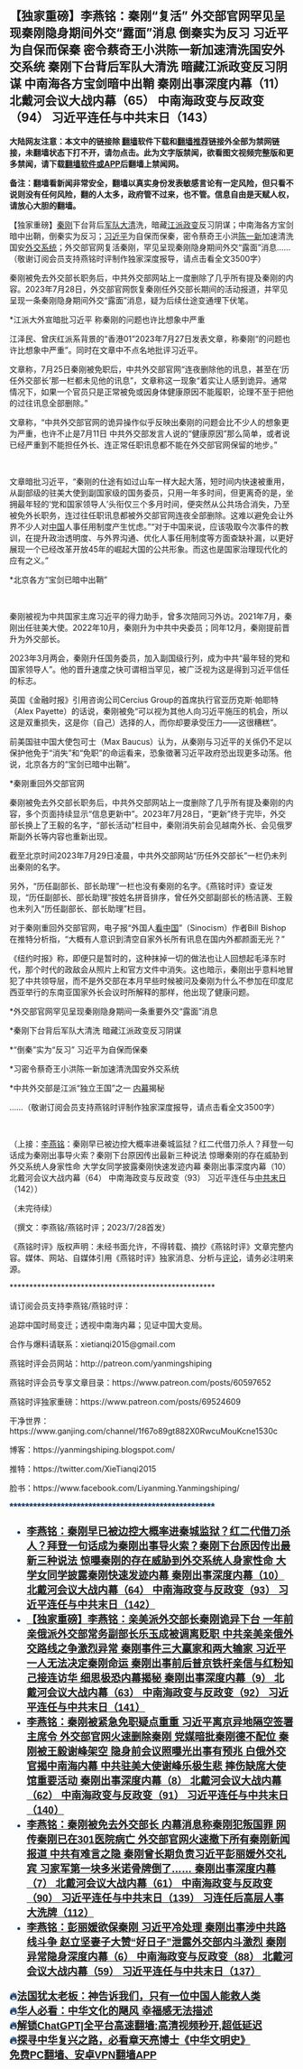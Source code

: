  <!-- 面包屑导航 --> <h2>【独家重磅】李燕铭：秦刚“复活” 外交部官网罕见呈现秦刚隐身期间外交“露面”消息 倒秦实为反习 习近平为自保而保秦 密令蔡奇王小洪陈一新加速清洗国安外交系统 秦刚下台背后军队大清洗 暗藏江派政变反习阴谋 中南海各方宝剑暗中出鞘 秦刚出事深度内幕（11） 北戴河会议大战内幕（65） 中南海政变与反政变（94） 习近平连任与中共末日（143）</h2> <p class="notice"><b>大陆网友注意：本文中的链接除 <a href="https://github.com/bannedbook/fanqiang" >翻墙</a>软件下载和<a href="https://github.com/killgcd/justmysocks/blob/master/README.md">翻墙推荐</a>链接外全部为禁网链接，未翻墙状态下打不开，请勿点击。此为文字版禁闻，欲看图文视频完整版和更多禁闻，请下载<a href="https://github.com/bannedbook/fanqiang">翻墙软件或APP</a>后翻墙上禁闻网。</p><p>备注：翻墙看新闻非常安全，翻墙以真实身份发表敏感言论有一定风险，但只看不说则没有任何风险，翻的人太多，政府管不过来，也不管。信息自由是天赋人权，请放心大胆的翻墙。</b></p>  <div class="entry"> <p></p> <p></p> <p>&#12304;独家重磅&#12305;<a href="https://www.bannedbook.org/bnews/tag/%e7%a7%a6%e5%88%9a/" class="st_tag internal_tag" rel="tag" title="标签 秦刚 下的日志">秦刚</a>下台背后<a href="https://www.bannedbook.org/bnews/tag/%E5%86%9B%E9%98%9F/" class="st_tag internal_tag" rel="tag" title="标签 军队 下的日志">军队</a><a href="https://www.bannedbook.org/bnews/tag/%e5%a4%a7%e6%b8%85/" class="st_tag internal_tag" rel="tag" title="标签 大清 下的日志">大清</a>洗&#65292;暗藏<a href="https://www.bannedbook.org/bnews/tag/%e6%b1%9f%e6%b4%be/" class="st_tag internal_tag" rel="tag" title="标签 江派 下的日志">江派</a><a href="https://www.bannedbook.org/bnews/tag/%e6%94%bf%e5%8f%98/" class="st_tag internal_tag" rel="tag" title="标签 政变 下的日志">政变</a>反习阴谋&#65307;中南海各方宝剑暗中出鞘&#65292;倒秦实为反习&#65307;<a href="https://www.bannedbook.org/bnews/tag/%e4%b9%a0%e8%bf%91%e5%b9%b3/" class="st_tag internal_tag" rel="tag" title="标签 习近平 下的日志">习近平</a>为自保而保秦&#65292;密令蔡奇王小洪<a href="https://www.bannedbook.org/bnews/tag/%e9%99%88%e4%b8%80%e6%96%b0/" class="st_tag internal_tag" rel="tag" title="标签 陈一新 下的日志">陈一新</a>加速清洗国安<a href="https://www.bannedbook.org/bnews/tag/%E5%A4%96%E4%BA%A4%E7%B3%BB%E7%BB%9F/" class="st_tag internal_tag" rel="tag" title="标签 外交系统 下的日志">外交系统</a>&#65307;外交部官网复活秦刚&#65292;罕见呈现秦刚隐身期间外交&#8220;露面&#8221;消息&#8230;&#8230;&#65288;敬谢订阅会员支持燕铭时评制作独家深度报导&#65292;请点击看全文3500字&#65289;</p> <p></p> <p>秦刚被免去外交部长职务后&#65292;中共外交部网站上一度删除了几乎所有提及秦刚的内容&#12290;2023年7月28日&#65292;外交部官网恢复秦刚任外交部长期间的活动报道&#65292;并罕见呈现一条秦刚隐身期间外交&#8220;露面&#8221;消息&#65292;疑为后续仕途变通埋下伏笔&#12290;&nbsp;</p> <p></p> <p>   *江派大外宣暗批习近平 称秦刚的问题也许比想象中严重</p> <p></p> <p>江泽民&#12289;曾庆红派系背景的&#8220;香港01&#8221;2023年7月27日发表文章&#65292;称秦刚&#8220;的问题也许比想象中严重&#8221;&#12290;同时在文章中不点名地批评习近平&#12290;</p> <p></p> <p>文章称&#65292;7月25日秦刚被免职后&#65292;中共外交部官网&#8220;连夜删除他的讯息&#65292;甚至在&#8216;历任外交部长&#8217;那一栏都未见他的讯息&#8221;&#65292;文章称这一现象&#8220;着实让人感到诡异&#12290;通常情况下&#65292;如果一个官员只是正常被免或因身体健康原因不能履职&#65292;论理不至于把他的过往讯息全部删除&#12290;&#8221;</p> <p></p> <p>文章称&#65292;&#8220;中共外交部官网的诡异操作似乎反映出秦刚的问题会比不少人的想象更为严重&#65292;也许不止是7月11日 中共外交部发言人说的&#8220;健康原因&#8221;那么简单&#65292;或者说已经严重到不能担任外长&#12289;连正常任职讯息都不能在外交部官网保留的地步&#12290;&#8221;</p> <p>&nbsp;&nbsp;</p> <p>文章暗批习近平&#65292;&#8220;秦刚的仕途有如过山车一样大起大落&#65292;短时间内快速被重用&#65292;从副部级的驻美大使到副国家级的国务委员&#65292;只用一年多时间&#65292;但更离奇的是&#65292;坐拥最年轻的&#8216;党和国家领导人&#8217;头衔仅三个多月时间&#65292;便突然从公共场合消失&#65292;乃至被免外长职务&#65292;连过往任职讯息都被外交部官网连夜全部删除&#12290;这难以避免会让外界不少人对<span class='wp_keywordlink_affiliate'><a href="https://www.bannedbook.org/" title="中国" target="_blank">中国</a></span>人事任用制度产生忧虑&#12290;&#8221;&#8220;对于中国来说&#65292;应该吸取今次事件的教训&#65292;在提升政治透明度&#12289;与外界沟通&#12289;优化人事任用制度等方面查缺补漏&#65292;以更好展现一个已经改革开放45年的崛起大国的公共形象&#12290;而这也是国家治理现代化的应有之义&#12290;&#8221;</p> <p></p> <p>   *北京各方&#8220;宝剑已暗中出鞘&#8221;</p> <p>&nbsp;</p> <p>秦刚被视为中共国家主席习近平的得力助手&#65292;曾多次陪同习外访&#12290;2021年7月&#65292;秦刚出任驻美大使&#12290;2022年10月&#65292;秦刚升为中共中央委员&#65307;同年12月&#65292;秦刚提前晋升为外交部长&#12290;</p> <p></p> <p>2023年3月两会&#65292;秦刚升任国务委员&#65292;加入副国级行列&#65292;成为中共&#8220;最年轻的党和国家领导人&#8221;&#12290;他的晋升速度之快可谓相当罕见&#65292;被广泛视为这是得到习近平信任的标志&#12290;</p> <p></p> <p>英国&#12298;金融时报&#12299;引用咨询公司Cercius Group的首席执行官亚历克斯&#8231;帕耶特&#65288;Alex Payette&#65289;的话说&#65292;秦刚被免&#8220;可以视为其他人向习近平施压的机会&#65292;所以这是双重损失&#65292;这是你&#65288;自己&#65289;选择的人&#65292;而你却要承受压力&#8212;&#8212;这很糟糕&#8221;&#12290;</p> <p></p> <p>前美国驻中国大使包可士&#65288;Max Baucus&#65289;认为&#65292;从秦刚与习近平的关係仍不足以保护他免于&#8220;消失&#8221;和&#8220;免职&#8221;的命运看来&#65292;恐象徵著习近平政府恐出现更多动荡&#12290;他说&#65292;北京各方的&#8220;宝剑已暗中出鞘&#8221;&#12290;</p> <p></p> <p>   *秦刚重回外交部官网</p> <p></p> <p>秦刚被免去外交部长职务后&#65292;中共外交部网站上一度删除了几乎所有提及秦刚的内容&#65292;多个页面持续显示&#8220;信息更新中&#8221;&#12290;2023年7月28日&#65292;&#8220;更新&#8221;终于完毕&#65292;外交部长换上了王毅的名字&#65292;&#8220;部长活动&#8221;栏目中&#65292;秦刚消失前会见越南外长&#12289;会见俄罗斯副外长等内容也重新出现&#12290;</p> <p></p> <p>截至北京时间2023年7月29日凌晨&#65292;中共外交部网站&#8220;历任外交部长&#8221;一栏仍未列出秦刚的名字&#12290;</p> <p></p> <p>另外&#65292;&#8220;历任副部长&#12289;部长助理&#8221;一栏也没有秦刚的名字&#12290;&#12298;燕铭时评&#12299;查证发现&#65292;&#8220;历任副部长&#12289;部长助理&#8221;按姓名拼音排序&#65292;曾任外交部副部长的杨洁篪&#12289;王毅也未列入&#8220;历任副部长&#12289;部长助理&#8221;栏目&#12290;</p> <p></p> <p>对于秦刚重回外交部官网&#65292;电子报&#8220;外国人<span class='wp_keywordlink_affiliate'><a href="https://www.secretchina.com/" title="看中国" target="_blank">看中国</a></span>&#8221;&#65288;Sinocism&#65289;作者Bill Bishop在推特分析指&#65292;&#8220;大概有人意识到清空自家外长所有讯息在国内外都颜面无光&#65311;&#8221;</p> <p></p>  <p>&#12298;纽约时报&#12299;称&#65292;即便只是暂时的&#65292;这种抹掉一切的做法也让人回想起毛泽东时代&#65292;那个时代的政敌会从照片上和官方文件中消失&#12290;这也暗示&#65292;秦刚出乎意料地冒犯了中共领导层&#65292;而不是外交部在本月早些时候被问及秦刚为什么不参加在印度尼西亚举行的东南亚国家外长会议时所解释的那样&#65292;他出现了健康问题&#12290;</p> <p></p> <p>   *外交部官网罕见呈现秦刚隐身期间一条重要外交&#8220;露面&#8221;消息</p> <p></p> <p>*秦刚下台背后军队大清洗 暗藏江派政变反习阴谋</p> <p></p> <p>*&#8220;倒秦&#8221;实为&#8220;反习&#8221;&nbsp;习近平为自保而保秦</p> <p></p> <p>*习密令蔡奇王小洪陈一新加速清洗国安外交系统</p> <p></p> <p>*中共外交部是江派&#8220;独立王国&#8221;之一 <span class='wp_keywordlink_affiliate'><a href="https://www.bannedbook.org/bnews/ccpdope/" title="中共高层内幕" target="_blank">内幕</a></span>揭秘</p> <p></p> <p>&#8230;&#8230;&#65288;敬谢订阅会员支持燕铭时评制作独家深度报导&#65292;请点击看全文3500字&#65289;</p> <p>&nbsp;</p> <p>   &#65288;上接&#65306;<a href="https://www.bannedbook.org/bnews/tag/%e6%9d%8e%e7%87%95%e9%93%ad/" class="st_tag internal_tag" rel="tag" title="标签 李燕铭 下的日志">李燕铭</a>&#65306;秦刚早已被边控大概率进秦城监狱&#65311;红二代借刀杀人&#65311;拜登一句话成为秦刚出事导火索&#65311;秦刚下台原因传出最新三种说法 惊曝秦刚的存在威胁到外交系统人身家性命 大学女同学披露秦刚快速发迹内幕 秦刚出事深度内幕&#65288;10&#65289; 北戴河会议大战内幕&#65288;64&#65289; 中南海政变与反政变&#65288;93&#65289; 习近平连任与<a href="https://www.bannedbook.org/bnews/tag/%E4%B8%AD%E5%85%B1%E6%9C%AB%E6%97%A5/" class="st_tag internal_tag" rel="tag" title="标签 中共末日 下的日志">中共末日</a>&#65288;142&#65289;&#65289;</p> <p></p> <p>&#65288;未完待续&#65289;</p> <p></p>  <p>   &#65288;撰文&#65306;李燕铭/燕铭时评&#65307;2023/7/28首发&#65289;</p> <p></p> <p>&#12298;燕铭时评&#12299;版权声明&#65306;未经书面允许&#65292;不得转载&#12289;摘抄&#12298;燕铭时评&#12299;文章完整内容&#12290;媒体&#12289;网站&#12289;自媒体引用&#12298;燕铭时评&#12299;独家消息&#12289;分析与<span class='wp_keywordlink_affiliate'><a href="https://www.bannedbook.org/bnews/comments/" title="新闻评论" target="_blank">评论</a></span>&#65292;请务必注明来源&#12290;</p> <p></p> <p>****************************************************</p> <p><p class="MsoNormal">请订阅会员支持李燕铭/燕铭时评&#65306;</p> <p class="MsoNormal">追踪中国时局变迁&#65307;透视中南海内幕&#65307;见证中国大变局&#12290;</p> <p class="MsoNormal">合作与爆料请联系&#65306;xietianqi2015@gmail.com</p> <p class="MsoNormal">燕铭时评会员网站&#65306;http://patreon.com/yanmingshiping</p> <p class="MsoNormal">燕铭时评会员专享文章目录&#65306;https://www.patreon.com/posts/60597652</p> <p class="MsoNormal">燕铭时评独家重磅&#65306;https://www.patreon.com/posts/69524609</p> <p class="MsoNormal">干净世界&#65306;https://www.ganjing.com/channel/1f67o89gt882X0RwcuMouKcne1530c</p> <p class="MsoNormal">博客&#65306;https://yanmingshiping.blogspot.com/</p> <p class="MsoNormal">推特&#65306;https://twitter.com/XieTianqi2015</p> <p class="MsoNormal">脸书&#65306;https://www.facebook.com/Liyanming.Yanmingshiping/</p> <p><b style="color: #073763; font-family: arial; font-size: large;">****************************************************</p> <!--<div id="taboola-mid-1"></div>--><ul class='op-related-articles' title='相关阅读'> <li><a href='https://www.bannedbook.org/bnews/comments/20230729/1913499.html' target='_blank'>李燕铭：秦刚早已被边控大概率进秦城监狱？红二代借刀杀人？拜登一句话成为秦刚出事导火索？秦刚下台原因传出最新三种说法 惊曝秦刚的存在威胁到外交系统人身家性命 大学女同学披露秦刚快速发迹内幕 秦刚出事深度内幕（10） 北戴河会议大战内幕（64） 中南海政变与反政变（93） <b>习近平连任</b>与中共末日（142）</a></li> <li><a href='https://www.bannedbook.org/bnews/comments/20230727/1913026.html' target='_blank'>【独家重磅】李燕铭：亲美派外交部长秦刚诡异下台 一年前亲俄派外交部常务副部长乐玉成被调离贬职 中共亲美亲俄外交路线之争激烈异常 秦刚事件三大赢家和两大输家 习近平一人无法决定秦刚命运 秦刚出事前后普京铁杆亲信与红粉知己接连访华 细思极恐内幕揭秘 秦刚出事深度内幕（9） 北戴河会议大战内幕（63） 中南海政变与反政变（92） <b>习近平连任</b>与中共末日（141）</a></li> <li><a href='https://www.bannedbook.org/bnews/comments/20230727/1912768.html' target='_blank'>李燕铭：秦刚被紧急免职疑点重重 习近平离京异地隔空签署主席令 外交部官网火速删除秦刚 党媒暗批秦刚德不配位 秦刚被王毅谢峰架空 隐身前会议照曝光出事有预兆 白俄外交官揭中南海内幕 中共驻美大使谢峰乐极生悲 摔伤缺席大使馆重要活动 秦刚出事深度内幕（8） 北戴河会议大战内幕（62） 中南海政变与反政变（91） <b>习近平连任</b>与中共末日（140）</a></li> <li><a href='https://www.bannedbook.org/bnews/comments/20230726/1912301.html' target='_blank'>李燕铭：秦刚被免去外交部长 内幕消息称秦刚犯叛国罪 网传秦刚已在301医院病亡 外交部官网火速撤下所有秦刚新闻报道 中共有难言之隐 秦刚曾长期负责习近平彭丽媛外交礼宾 习家军第一块多米诺骨牌倒了…… 秦刚出事深度内幕（7） 北戴河会议大战内幕（61） 中南海政变与反政变（90） <b>习近平连任</b>与中共末日（139） 习连任后高层人事大洗牌（112）</a></li> <li><a href='https://www.bannedbook.org/bnews/comments/20230725/1911901.html' target='_blank'>李燕铭：彭丽媛欲保秦刚 习近平冷处理 秦刚出事涉中共路线斗争 赵立坚妻子大赞“好日子”泄露外交部内斗激烈 秦刚异常隐身深度内幕（6） 中南海政变与反政变（88） 北戴河会议大战内幕（59） <b>习近平连任</b>与中共末日（137）</a></li> </ul> <p class="texttj"> 🔥<a href="https://www.bannedbook.org/bnews/ssgc/20230219/1850782.html" target="_blank">法国犹太老板：神告诉我们，只有一位中国人能救人类</a><br/> 🔥<a href="https://www.bannedbook.org/bnews/comments/20220220/1694796.html" target="_blank">华人必看：中华文化的飓风 幸福感无法描述</a><br/> 🔥<a href="https://github.com/bannedbook/fanqiang/wiki/V2ray%E6%9C%BA%E5%9C%BA" target="_blank">解锁ChatGPT|全平台高速翻墙:高清视频秒开,超低延迟</a><br/> 🔥<a href="https://www.bannedbook.org/bnews/comments/20220808/1768773.html" target="_blank">探寻中华复兴之路，必看章天亮博士《中华文明史》</a><br/> <a href="https://github.com/bannedbook/fanqiang/wiki/%E7%A6%81%E9%97%BB%E7%BD%91%E5%AE%89%E5%8D%93%E7%BF%BB%E5%A2%99%E6%96%B0%E9%97%BBAPP" target="_blank">免费PC翻墙、安卓VPN翻墙APP</a><br/> </p><p> </p> <a name='sharetosocial'></a> <div style="margin-bottom:5px;padding-bottom:5px;clear:both"> <div id="archive-pix-1" class="banner-ads"> <!-- AuctionX Display platform tag START --> <div id="27602x728x90x621x_ADSLOT1" clicktrack="%%CLICK_URL_ESC%%"></div>  <!-- AuctionX Display platform tag END --> </div> <div id="archive-pix-2" class="banner-ads"> <!-- AuctionX Display platform tag START --> <div id="27556x300x250x621x_ADSLOT1" clicktrack="%%CLICK_URL_ESC%%" style="margin:0 auto;text-align:center"></div>  <!-- AuctionX Display platform tag END --> </div> </div>  <div id="archive-pix-1" class="banner-ads"> <!-- AuctionX Display platform tag START --> <div id="27603x728x90x621x_ADSLOT1" clicktrack="%%CLICK_URL_ESC%%"></div>  <!-- AuctionX Display platform tag END --> </div> </div><!--END ENTRY--> 